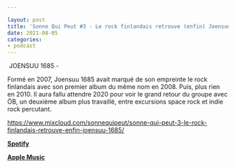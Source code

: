 ```yaml
---

layout: post
title: 'Sonne Qui Peut #3 - Le rock finlandais retrouve (enfin) Joensuu 1685'
date: 2021-08-05
categories:
- podcast
---
```


 JOENSUU 1685 -

Formé en 2007, Joensuu 1685 avait marqué de son empreinte le rock finlandais avec son premier album du même nom en 2008. Puis, plus rien en 2010. Il aura fallu attendre 2020 pour voir le grand retour du groupe avec ÖB, un deuxième album plus travaillé, entre excursions space rock et indie rock percutant.

https://www.mixcloud.com/sonnequipeut/sonne-qui-peut-3-le-rock-finlandais-retrouve-enfin-joensuu-1685/

**[Spotify](https://open.spotify.com/episode/0TiBEQiEEiMUOBvM1qoBvo)**

**[Apple Music](https://podcasts.apple.com/us/podcast/sonne-qui-peut-3-le-rock-finlandais-retrouve-enfin/id1580383358?i=1000531472624)**
